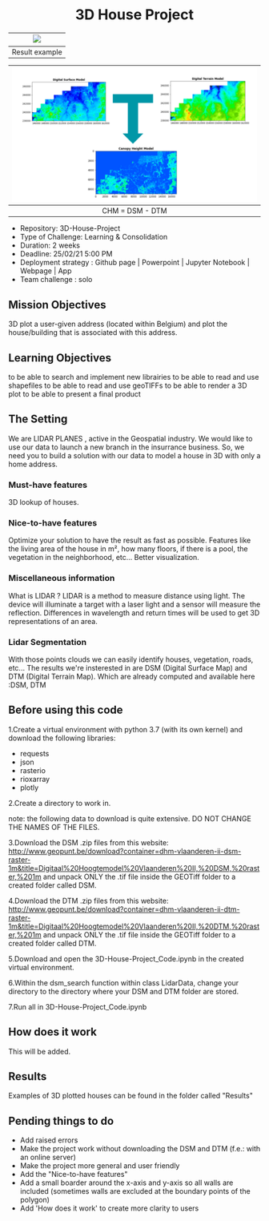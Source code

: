 <h1 align="center"> <strong>3D House Project</strong> </h1>

| ![](Results/3D-house_example_1.png) |
|:-:|
| Result example |

| ![](Images/CHM_example.png) |
|:-:|
| CHM = DSM - DTM |

- Repository: 3D-House-Project
- Type of Challenge: Learning & Consolidation
- Duration: 2 weeks
- Deadline: 25/02/21 5:00 PM
- Deployment strategy : Github page | Powerpoint | Jupyter Notebook | Webpage | App
- Team challenge : solo

## Mission Objectives
3D plot a user-given address (located within Belgium) and plot the house/building that is associated with this address.

## Learning Objectives

to be able to search and implement new librairies
to be able to read and use shapefiles
to be able to read and use geoTIFFs
to be able to render a 3D plot
to be able to present a final product

## The Setting

We are LIDAR PLANES , active in the Geospatial industry. We would like to use our data to launch a new branch in the insurrance business. So, we need you to build a solution with our data to model a house in 3D with only a home address.

### Must-have features

3D lookup of houses.

### Nice-to-have features

Optimize your solution to have the result as fast as possible.
Features like the living area of the house in m², how many floors, if there is a pool, the vegetation in the neighborhood, etc...
Better visualization.

### Miscellaneous information

What is LIDAR ?
LIDAR is a method to measure distance using light. The device will illuminate a target with a laser light and a sensor will measure the reflection. Differences in wavelength and return times will be used to get 3D representations of an area.


### Lidar Segmentation

With those points clouds we can easily identify houses, vegetation, roads, etc...
The results we're insterested in are DSM (Digital Surface Map) and DTM (Digital Terrain Map).
Which are already computed and available here :DSM, DTM

## Before using this code

1.Create a virtual environment with python 3.7 (with its own kernel) and download the following libraries:

- requests
- json
- rasterio
- rioxarray
- plotly

2.Create a directory to work in.

note: the following data to download is quite extensive. DO NOT CHANGE THE NAMES OF THE FILES.

3.Download the DSM .zip files from this website: http://www.geopunt.be/download?container=dhm-vlaanderen-ii-dsm-raster-1m&title=Digitaal%20Hoogtemodel%20Vlaanderen%20II,%20DSM,%20raster,%201m
and unpack ONLY the .tif file inside the GEOTiff folder to a created folder called DSM.

4.Download the DTM .zip files from this website: http://www.geopunt.be/download?container=dhm-vlaanderen-ii-dtm-raster-1m&title=Digitaal%20Hoogtemodel%20Vlaanderen%20II,%20DTM,%20raster,%201m
and unpack ONLY the .tif file inside the GEOTiff folder to a created folder called DTM.

5.Download and open the 3D-House-Project_Code.ipynb in the created virtual environment.

6.Within the dsm_search function within class LidarData, change your directory to the directory where your DSM and DTM folder are stored.

7.Run all in 3D-House-Project_Code.ipynb

## How does it work

This will be added.

## Results

Examples of 3D plotted houses can be found in the folder called "Results"

## Pending things to do

- Add raised errors
- Make the project work without downloading the DSM and DTM (f.e.: with an online server)
- Make the project more general and user friendly
- Add the "Nice-to-have features"
- Add a small boarder around the x-axis and y-axis so all walls are included (sometimes walls are excluded at the boundary points of the polygon)
- Add 'How does it work' to create more clarity to users
